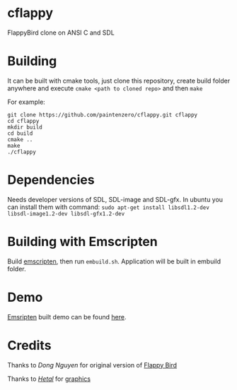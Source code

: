 cflappy
=======

FlappyBird clone on ANSI C and SDL

Building
========

It can be built with cmake tools, just clone this repository, create build folder anywhere and execute
`cmake <path to cloned repo>`
and then
`make`

For example:

    git clone https://github.com/paintenzero/cflappy.git cflappy
    cd cflappy
    mkdir build
    cd build
    cmake ..
    make
    ./cflappy

Dependencies
============

Needs developer versions of SDL, SDL-image and SDL-gfx. In ubuntu you can install them with command:
`sudo apt-get install libsdl1.2-dev libsdl-image1.2-dev libsdl-gfx1.2-dev`

Building with Emscripten
========================

Build [emscripten](https://github.com/kripken/emscripten/wiki), then run `embuild.sh`. Application will be built in embuild folder.

Demo
====
[Emsripten](https://github.com/kripken/emscripten/wiki) built demo can be found [here](http://bit.ly/emflappy).

Credits
=======
Thanks to *Dong Nguyen* for original version of [Flappy Bird](http://en.wikipedia.org/wiki/Flappy_Bird)

Thanks to *[Hetal](http://lanica.co/author/hetal/)* for [graphics](http://lanica.co/flappy-clone/)
